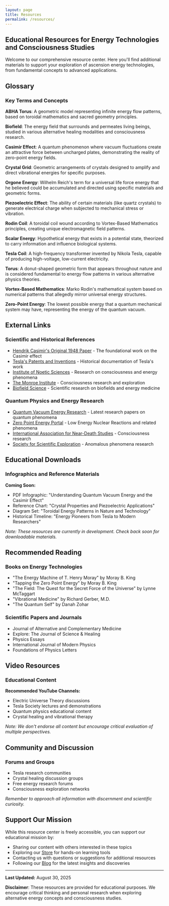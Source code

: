 ```yaml
---
layout: page
title: Resources
permalink: /resources/
---
```


## Educational Resources for Energy Technologies and Consciousness Studies

Welcome to our comprehensive resource center. Here you'll find additional materials to support your exploration of ascension energy technologies, from fundamental concepts to advanced applications.

## Glossary

### Key Terms and Concepts

**ABHA Torus**: A geometric model representing infinite energy flow patterns, based on toroidal mathematics and sacred geometry principles.

**Biofield**: The energy field that surrounds and permeates living beings, studied in various alternative healing modalities and consciousness research.

**Casimir Effect**: A quantum phenomenon where vacuum fluctuations create an attractive force between uncharged plates, demonstrating the reality of zero-point energy fields.

**Crystal Grid**: Geometric arrangements of crystals designed to amplify and direct vibrational energies for specific purposes.

**Orgone Energy**: Wilhelm Reich's term for a universal life force energy that he believed could be accumulated and directed using specific materials and geometric forms.

**Piezoelectric Effect**: The ability of certain materials (like quartz crystals) to generate electrical charge when subjected to mechanical stress or vibration.

**Rodin Coil**: A toroidal coil wound according to Vortex-Based Mathematics principles, creating unique electromagnetic field patterns.

**Scalar Energy**: Hypothetical energy that exists in a potential state, theorized to carry information and influence biological systems.

**Tesla Coil**: A high-frequency transformer invented by Nikola Tesla, capable of producing high-voltage, low-current electricity.

**Torus**: A donut-shaped geometric form that appears throughout nature and is considered fundamental to energy flow patterns in various alternative physics theories.

**Vortex-Based Mathematics**: Marko Rodin's mathematical system based on numerical patterns that allegedly mirror universal energy structures.

**Zero-Point Energy**: The lowest possible energy that a quantum mechanical system may have, representing the energy of the quantum vacuum.

## External Links

### Scientific and Historical References

- [Hendrik Casimir's Original 1948 Paper](https://en.wikipedia.org/wiki/Casimir_effect) - The foundational work on the Casimir effect
- [Tesla's Patents and Inventions](https://www.teslascience.org/) - Historical documentation of Tesla's work
- [Institute of Noetic Sciences](https://noetic.org/) - Research on consciousness and energy phenomena
- [The Monroe Institute](https://www.monroeinstitute.org/) - Consciousness research and exploration
- [Biofield Science](https://www.biofieldscience.org/) - Scientific research on biofields and energy medicine

### Quantum Physics and Energy Research

- [Quantum Vacuum Energy Research](https://arxiv.org/list/quant-ph/recent) - Latest research papers on quantum phenomena
- [Zero Point Energy Portal](https://www.lenr-canr.org/) - Low Energy Nuclear Reactions and related phenomena
- [International Association for Near-Death Studies](https://iands.org/) - Consciousness research
- [Society for Scientific Exploration](https://www.scientificexploration.org/) - Anomalous phenomena research

## Educational Downloads

### Infographics and Reference Materials

**Coming Soon:**

- PDF Infographic: "Understanding Quantum Vacuum Energy and the Casimir Effect"
- Reference Chart: "Crystal Properties and Piezoelectric Applications"
- Diagram Set: "Toroidal Energy Patterns in Nature and Technology"
- Historical Timeline: "Energy Pioneers from Tesla to Modern Researchers"

*Note: These resources are currently in development. Check back soon for downloadable materials.*

## Recommended Reading

### Books on Energy Technologies

- "The Energy Machine of T. Henry Moray" by Moray B. King
- "Tapping the Zero Point Energy" by Moray B. King  
- "The Field: The Quest for the Secret Force of the Universe" by Lynne McTaggart
- "Vibrational Medicine" by Richard Gerber, M.D.
- "The Quantum Self" by Danah Zohar

### Scientific Papers and Journals

- Journal of Alternative and Complementary Medicine
- Explore: The Journal of Science & Healing
- Physics Essays
- International Journal of Modern Physics
- Foundations of Physics Letters

## Video Resources

### Educational Content

**Recommended YouTube Channels:**

- Electric Universe Theory discussions
- Tesla Society lectures and demonstrations
- Quantum physics educational content
- Crystal healing and vibrational therapy

*Note: We don't endorse all content but encourage critical evaluation of multiple perspectives.*

## Community and Discussion

### Forums and Groups

- Tesla research communities
- Crystal healing discussion groups  
- Free energy research forums
- Consciousness exploration networks

*Remember to approach all information with discernment and scientific curiosity.*

## Support Our Mission

While this resource center is freely accessible, you can support our educational mission by:

- Sharing our content with others interested in these topics
- Exploring our [Store](/store) for hands-on learning tools
- Contacting us with questions or suggestions for additional resources
- Following our [Blog](/blog) for the latest insights and discoveries

---

**Last Updated:** August 30, 2025

**Disclaimer**: These resources are provided for educational purposes. We encourage critical thinking and personal research when exploring alternative energy concepts and consciousness studies.
